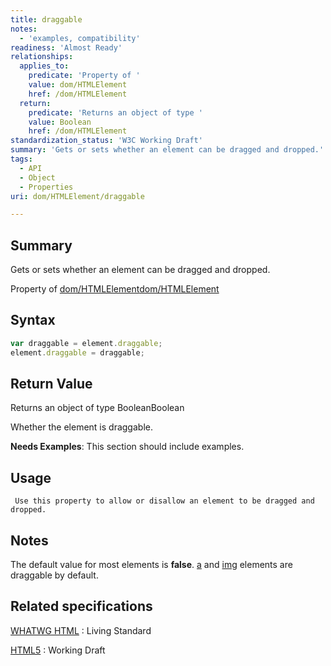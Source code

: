 ```yaml
---
title: draggable
notes:
  - 'examples, compatibility'
readiness: 'Almost Ready'
relationships:
  applies_to:
    predicate: 'Property of '
    value: dom/HTMLElement
    href: /dom/HTMLElement
  return:
    predicate: 'Returns an object of type '
    value: Boolean
    href: /dom/HTMLElement
standardization_status: 'W3C Working Draft'
summary: 'Gets or sets whether an element can be dragged and dropped.'
tags:
  - API
  - Object
  - Properties
uri: dom/HTMLElement/draggable

---
```

## <span>Summary</span>

Gets or sets whether an element can be dragged and dropped.

Property of [dom/HTMLElement](/dom/HTMLElement)[dom/HTMLElement](/dom/HTMLElement)

## <span>Syntax</span>

``` js
var draggable = element.draggable;
element.draggable = draggable;
```

## <span>Return Value</span>

Returns an object of type BooleanBoolean

Whether the element is draggable.

**Needs Examples**: This section should include examples.

## <span>Usage</span>

     Use this property to allow or disallow an element to be dragged and dropped.

## <span>Notes</span>

The default value for most elements is **false**. [a](/html/elements/a) and [img](/html/elements/img) elements are draggable by default.

## <span>Related specifications</span>

[WHATWG HTML](http://www.whatwg.org/specs/web-apps/current-work/multipage)
:   Living Standard

[HTML5](http://www.w3.org/TR/html5)
:   Working Draft

